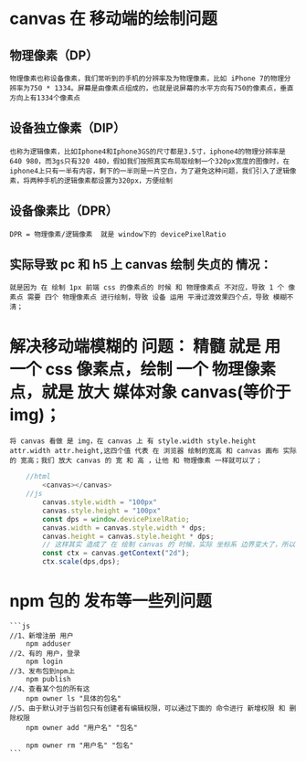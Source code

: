 # canvas 在 移动端的绘制问题

## 物理像素（DP）
    物理像素也称设备像素，我们常听到的手机的分辨率及为物理像素，比如 iPhone 7的物理分辨率为750 * 1334。屏幕是由像素点组成的，也就是说屏幕的水平方向有750的像素点，垂直方向上有1334个像素点

## 设备独立像素（DIP）
    也称为逻辑像素，比如Iphone4和Iphone3GS的尺寸都是3.5寸，iphone4的物理分辨率是640 980，而3gs只有320 480，假如我们按照真实布局取绘制一个320px宽度的图像时，在iphone4上只有一半有内容，剩下的一半则是一片空白，为了避免这种问题，我们引入了逻辑像素，将两种手机的逻辑像素都设置为320px，方便绘制

## 设备像素比（DPR）
    DPR = 物理像素/逻辑像素  就是 window下的 devicePixelRatio

## 实际导致 pc 和 h5 上 canvas 绘制 失贞的 情况：
    就是因为 在 绘制 1px 前端 css 的像素点的 时候 和 物理像素点 不对应，导致 1 个 像素点 需要 四个 物理像素点 进行绘制，导致 设备 运用 平滑过渡效果四个点，导致 模糊不清；

# 解决移动端模糊的 问题： 精髓 就是 用 一个 css 像素点，绘制 一个 物理像素 点，就是 放大 媒体对象 canvas(等价于img)；
    将 canvas 看做 是 img，在 canvas 上 有 style.width style.height attr.width attr.height,这四个值 代表 在 浏览器 绘制的宽高 和 canvas 画布 实际 的 宽高；我们 放大 canvas 的 宽 和 高 ，让他 和 物理像素 一样就可以了；

```js
    //html 
        <canvas></canvas>
    //js
        canvas.style.width = "100px"
        canvas.style.height = "100px"
        const dps = window.devicePixelRatio;
        canvas.width = canvas.style.width * dps;
        canvas.height = canvas.style.height * dps;
        // 这样其实 造成了 在 绘制 canvas 的 时候，实际 坐标系 边界变大了，所以 需要 放大 坐标系,让 坐标系的 边界点 (最大的 x，y) 不变
        const ctx = canvas.getContext("2d");
        ctx.scale(dps,dps);
```


# npm 包的 发布等一些列问题
    ```js
    //1、新增注册 用户
        npm adduser
    //2、有的 用户，登录
        npm login
    //3、发布包到npm上
        npm publish 
    //4、查看某个包的所有这
        npm owner ls "具体的包名"
    //5、由于默认对于当前包只有创建者有编辑权限，可以通过下面的 命令进行 新增权限 和 删除权限
        npm owner add "用户名" "包名"

        npm owner rm "用户名" "包名"
    ```
    
